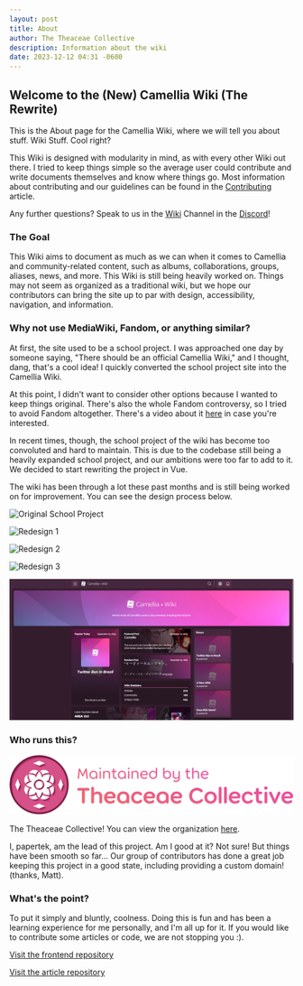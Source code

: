 ```yaml
---
layout: post
title: About
author: The Theaceae Collective
description: Information about the wiki
date: 2023-12-12 04:31 -0600
---
```


## Welcome to the (New) Camellia Wiki (The Rewrite)

This is the About page for the Camellia Wiki, where we will tell you about stuff. Wiki Stuff. Cool right?

This Wiki is designed with modularity in mind, as with every other Wiki out there. I tried to keep things simple so the average user could contribute and write documents themselves and know where things go. Most information about contributing and our guidelines can be found in the [Contributing](/wiki/contributing) article.

Any further questions? Speak to us in the [Wiki](https://discord.com/channels/435720333786480641/1174624963584610334) Channel in the [Discord](https://discord.gg/camellia)!

### The Goal

This Wiki aims to document as much as we can when it comes to Camellia and community-related content, such as albums, collaborations, groups, aliases, news, and more. This Wiki is still being heavily worked on. Things may not seem as organized as a traditional wiki, but we hope our contributors can bring the site up to par with design, accessibility, navigation, and information.

### Why not use MediaWiki, Fandom, or anything similar?

At first, the site used to be a school project. I was approached one day by someone saying, "There should be an official Camellia Wiki," and I thought, dang, that's a cool idea! I quickly converted the school project site into the Camellia Wiki.

At this point, I didn't want to consider other options because I wanted to keep things original. There's also the whole Fandom controversy, so I tried to avoid Fandom altogether. There's a video about it [here](https://youtu.be/qcfuA_UAz3I) in case you're interested.

In recent times, though, the school project of the wiki has become too convoluted and hard to maintain. This is due to the codebase still being a heavily expanded school project, and our ambitions were too far to add to it. We decided to start rewriting the project in Vue.

The wiki has been through a lot these past months and is still being worked on for improvement. You can see the design process below.

![Original School Project](https://cdn.camellia.wiki/images/uploads/designold.png)

![Redesign 1](https://cdn.camellia.wiki/images/uploads/designold2.png)

![Redesign 2](https://cdn.camellia.wiki/images/uploads/designold3.png)

![Redesign 3](https://cdn.camellia.wiki/images/uploads/designlatest.png)

![Redesign 4 (latest)](https://raw.githubusercontent.com/CamelliaCommunity/.github/refs/heads/main/redesign4.png)

### Who runs this?

![Theaceae Collective Logo](https://raw.githubusercontent.com/CamelliaCommunity/.github/refs/heads/main/maintainedby.png)

The Theaceae Collective! You can view the organization [here](https://github.com/CamelliaCommunity).

I, papertek, am the lead of this project. Am I good at it? Not sure! But things have been smooth so far... Our group of contributors has done a great job keeping this project in a good state, including providing a custom domain! (thanks, Matt).

### What's the point?

To put it simply and bluntly, coolness. Doing this is fun and has been a learning experience for me personally, and I'm all up for it. If you would like to contribute some articles or code, we are not stopping you :).

[Visit the frontend repository](https://github.com/CamelliaCommunity/wiki-frontend)

[Visit the article repository](https://github.com/CamelliaCommunity/wiki-articles)
